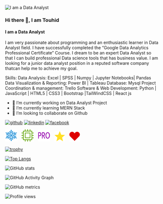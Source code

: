 ![I am a Data Analyst](https://media-exp1.licdn.com/dms/image/C5116AQEmiU7K56AIiw/profile-displaybackgroundimage-shrink_200_800/0/1575486211533?e=1654128000&v=beta&t=feCQlNJAGZtuqNvdKBdpDMu9DiwHtxCsJ46tRKVT4rY)

### Hi there 👋, I am Touhid
#### I am a Data Analyst

I am very passionate about programming and an enthusiastic learner in Data Analyst field. I have successfully completed the “Google Data Analytics Professional Certificate” Course. I dream to be an expert Data Analyst so that I can build professional Data science tools that has business value. I am looking for a junior data analyst position in a reputed software company thatcan help me to achieve my goal.

Skills: Data Analysis: Excel | SPSS | Numpy | Jupyter Notebooks| Pandas Data Visualization & Reporting: Power BI | Tableau Database:  Mysql Project Coordination & management:  Trello Software & Web Development: Python | JavaScript | HTML5 | CSS3 | Bootstrap |TailWindCSS | React js

- 🔭 I’m currently working on Data Analyst Project 
- 🌱 I’m currently learning MERN Stack 
- 👯 I’m looking to collaborate on Github 


[<img src='https://cdn.jsdelivr.net/npm/simple-icons@3.0.1/icons/github.svg' alt='github' height='40'>](https://github.com/https://github.com/touhid71)  [<img src='https://cdn.jsdelivr.net/npm/simple-icons@3.0.1/icons/linkedin.svg' alt='linkedin' height='40'>](https://www.linkedin.com/in/https://www.linkedin.com/in/touhid71/)  [<img src='https://cdn.jsdelivr.net/npm/simple-icons@3.0.1/icons/facebook.svg' alt='facebook' height='40'>](https://www.facebook.com/https://www.facebook.com/ahmed.touhid.12)  

<a href='https://archiveprogram.github.com/'><img src='https://raw.githubusercontent.com/acervenky/animated-github-badges/master/assets/acbadge.gif' width='40' height='40'></a> <a href='https://docs.github.com/en/developers'><img src='https://raw.githubusercontent.com/acervenky/animated-github-badges/master/assets/devbadge.gif' width='40' height='40'></a> <a href='https://github.com/pricing'><img src='https://raw.githubusercontent.com/acervenky/animated-github-badges/master/assets/pro.gif' width='40' height='40'></a> <a href='https://stars.github.com/'><img src='https://raw.githubusercontent.com/acervenky/animated-github-badges/master/assets/starbadge.gif' width='35' height='35'></a> <a href='https://docs.github.com/en/github/supporting-the-open-source-community-with-github-sponsors'><img src='https://raw.githubusercontent.com/acervenky/animated-github-badges/master/assets/sponsorbadge.gif' width='35' height='35'></a> 

[![trophy](https://github-profile-trophy.vercel.app/?username=https://github.com/touhid71)](https://github.com/ryo-ma/github-profile-trophy)

[![Top Langs](https://github-readme-stats.vercel.app/api/top-langs/?username=https://github.com/touhid71)](https://github.com/anuraghazra/github-readme-stats)

![GitHub stats](https://github-readme-stats.vercel.app/api?username=https://github.com/touhid71&show_icons=true)  

![GitHub Activity Graph](https://activity-graph.herokuapp.com/graph?username=https://github.com/touhid71)  

![GitHub metrics](https://metrics.lecoq.io/https://github.com/touhid71)  

![Profile views](https://gpvc.arturio.dev/https://github.com/touhid71)  

